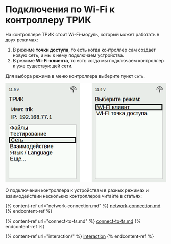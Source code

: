 # Подключения по Wi-Fi к контроллеру ТРИК

На контроллере ТРИК стоит Wi-Fi-модуль, который может работать в двух режимах:

1. В режиме **точки доступа**, то есть когда контроллер сам создает новую сеть, и мы к нему подключаем устройства.
2. В режиме **Wi-Fi-клиента**, то есть когда мы подключаем контроллер к уже существующей сети.

Для выбора режима в меню контроллера выберите пункт `Сеть`.

![Меню контроллера ТРИК](../../.gitbook/assets/trik-wi-fi.png)

О подключении контроллера к устройствам в разных режимах и взаимодействии нескольких контроллеров читайте в статьях:

{% content-ref url="network-connection.md" %}
[network-connection.md](network-connection.md)
{% endcontent-ref %}

{% content-ref url="connect-to-ts.md" %}
[connect-to-ts.md](connect-to-ts.md)
{% endcontent-ref %}

{% content-ref url="interaction/" %}
[interaction](interaction/)
{% endcontent-ref %}
